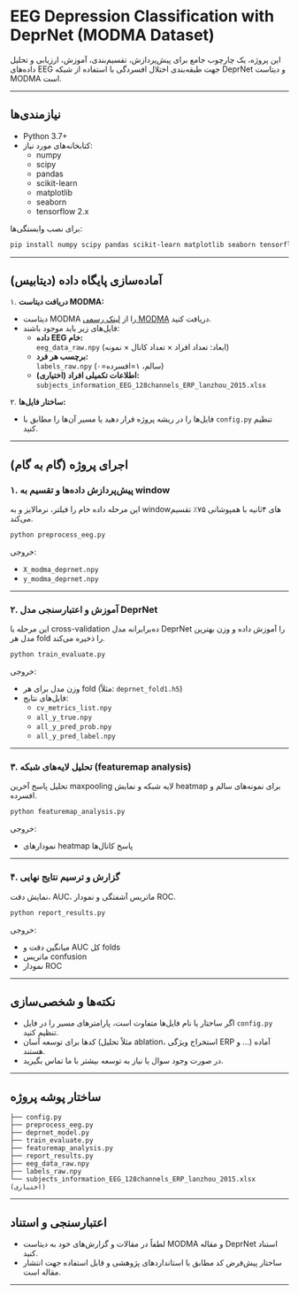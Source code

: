 # EEG Depression Classification with DeprNet (MODMA Dataset)

این پروژه، یک چارچوب جامع برای پیش‌پردازش، تقسیم‌بندی، آموزش، ارزیابی و تحلیل داده‌های EEG جهت طبقه‌بندی اختلال افسردگی با استفاده از شبکه DeprNet و دیتاست MODMA است.

---

## نیازمندی‌ها

- Python 3.7+
- کتابخانه‌های مورد نیاز:
  - numpy
  - scipy
  - pandas
  - scikit-learn
  - matplotlib
  - seaborn
  - tensorflow 2.x

برای نصب وابستگی‌ها:
```bash
pip install numpy scipy pandas scikit-learn matplotlib seaborn tensorflow
```

---

## آماده‌سازی پایگاه داده (دیتابیس)

۱. **دریافت دیتاست MODMA:**
   - دیتاست MODMA را از [لینک رسمی MODMA](https://doi.org/10.6084/m9.figshare.16695853) دریافت کنید.
   - فایل‌های زیر باید موجود باشند:
     - **داده EEG خام:**  
       `eeg_data_raw.npy` (ابعاد: تعداد افراد × تعداد کانال × نمونه)
     - **برچسب هر فرد:**  
       `labels_raw.npy` (۰=سالم، ۱=افسرده)
     - **(اختیاری) اطلاعات تکمیلی افراد:**  
       `subjects_information_EEG_128channels_ERP_lanzhou_2015.xlsx`

۲. **ساختار فایل‌ها:**
   - فایل‌ها را در ریشه پروژه قرار دهید یا مسیر آن‌ها را مطابق با `config.py` تنظیم کنید.

---

## اجرای پروژه (گام به گام)

### ۱. پیش‌پردازش داده‌ها و تقسیم به window

این مرحله داده خام را فیلتر، نرمالایز و به windowهای ۴ثانیه با همپوشانی ۷۵٪ تقسیم می‌کند.

```bash
python preprocess_eeg.py
```
خروجی:  
- `X_modma_deprnet.npy`  
- `y_modma_deprnet.npy`

---

### ۲. آموزش و اعتبارسنجی مدل DeprNet

این مرحله با cross-validation ده‌برابرانه مدل DeprNet را آموزش داده و وزن بهترین مدل هر fold را ذخیره می‌کند.

```bash
python train_evaluate.py
```
خروجی:
- وزن مدل برای هر fold (مثلاً: `deprnet_fold1.h5`)
- فایل‌های نتایج:  
  - `cv_metrics_list.npy`  
  - `all_y_true.npy`  
  - `all_y_pred_prob.npy`  
  - `all_y_pred_label.npy`

---

### ۳. تحلیل لایه‌های شبکه (featuremap analysis)

تحلیل پاسخ آخرین maxpooling لایه شبکه و نمایش heatmap برای نمونه‌های سالم و افسرده.

```bash
python featuremap_analysis.py
```
خروجی:  
- نمودارهای heatmap پاسخ کانال‌ها

---

### ۴. گزارش و ترسیم نتایج نهایی

نمایش دقت، AUC، ماتریس آشفتگی و نمودار ROC.

```bash
python report_results.py
```
خروجی:  
- میانگین دقت و AUC کل folds
- ماتریس confusion
- نمودار ROC

---

## نکته‌ها و شخصی‌سازی

- اگر ساختار یا نام فایل‌ها متفاوت است، پارامترهای مسیر را در فایل `config.py` تنظیم کنید.
- کدها برای توسعه آسان (مثلاً تحلیل ablation، استخراج ویژگی ERP و ...) آماده هستند.
- در صورت وجود سوال یا نیاز به توسعه بیشتر با ما تماس بگیرید.

---

## ساختار پوشه پروژه

```
├── config.py
├── preprocess_eeg.py
├── deprnet_model.py
├── train_evaluate.py
├── featuremap_analysis.py
├── report_results.py
├── eeg_data_raw.npy
├── labels_raw.npy
└── subjects_information_EEG_128channels_ERP_lanzhou_2015.xlsx (اختیاری)
```

---

## اعتبارسنجی و استناد

- لطفاً در مقالات و گزارش‌های خود به دیتاست MODMA و مقاله DeprNet استناد کنید.
- ساختار پیش‌فرض کد مطابق با استانداردهای پژوهشی و قابل استفاده جهت انتشار مقاله است.

---